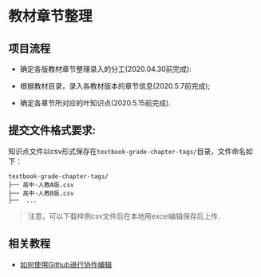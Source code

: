 # 教材章节整理

## 项目流程

* 确定各版教材章节整理录入的分工(2020.04.30前完成):

* 根据教材目录，录入各教材版本的章节信息(2020.5.7前完成);

* 确定各章节所对应的叶知识点(2020.5.15前完成).


## 提交文件格式要求:

知识点文件以csv形式保存在``textbook-grade-chapter-tags/``目录，文件命名如下：

```
textbook-grade-chapter-tags/
├── 高中-人教A版.csv
├── 高中-人教B版.csv
├──  ...
```

> 注意，可以下载样例csv文件后在本地用excel编辑保存后上传.

## 相关教程

* [如何使用Github进行协作编辑](http://docs.mathcrowd.cn/howtos/how_to_use_github.html)
